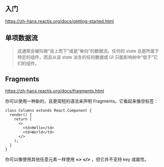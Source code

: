 
## 入门
 https://zh-hans.reactjs.org/docs/getting-started.html
 
 
## 单项数据流

> 这通常会被叫做“自上而下”或是“单向”的数据流。任何的 state 总是所属于特定的组件，而且从该 state 派生的任何数据或 UI 只能影响树中“低于”它们的组件。


## Fragments
https://zh-hans.reactjs.org/docs/fragments.html

你可以使用一种新的，且更简短的语法来声明 Fragments。它看起来像空标签：
```
class Columns extends React.Component {
  render() {
    return (
      <>
        <td>Hello</td>
        <td>World</td>
      </>
    );
  }
}
```
你可以像使用其他任意元素一样使用  ***<> </>***  ，但它并不支持 key 或属性。

